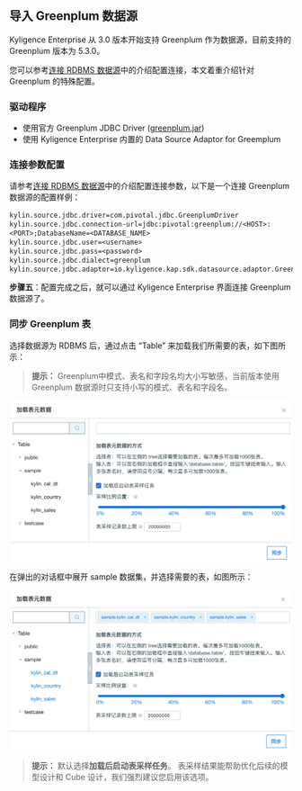 ## 导入 Greenplum 数据源

Kyligence Enterprise 从 3.0 版本开始支持 Greenplum 作为数据源，目前支持的 Greenplum 版本为 5.3.0。

您可以参考[连接 RDBMS 数据源](README.md)中的介绍配置连接，本文着重介绍针对 Greenplum 的特殊配置。

### 驱动程序

- 使用官方 Greenplum JDBC Driver ([greenplum.jar](https://www.progress.com/jdbc/pivotal-greenplum))
- 使用 Kyligence Enterprise 内置的 Data Source Adaptor for Greemplum

### 连接参数配置

请参考[连接 RDBMS 数据源](README.md)中的介绍配置连接参数，以下是一个连接 Greenplum 数据源的配置样例：

```properties
kylin.source.jdbc.driver=com.pivotal.jdbc.GreenplumDriver
kylin.source.jdbc.connection-url=jdbc:pivotal:greenplum://<HOST>:<PORT>;DatabaseName=<DATABASE_NAME>
kylin.source.jdbc.user=<username>
kylin.source.jdbc.pass=<password>
kylin.source.jdbc.dialect=greenplum
kylin.source.jdbc.adaptor=io.kyligence.kap.sdk.datasource.adaptor.GreenplumAdaptor
```

**步骤五**：配置完成之后，就可以通过 Kyligence Enterprise 界面连接 Greenplum 数据源了。



### 同步 Greenplum 表

选择数据源为 RDBMS 后，通过点击 “Table” 来加载我们所需要的表，如下图所示：

> **提示：** Greenplum中模式、表名和字段名均大小写敏感，当前版本使用 Greenplum 数据源时只支持小写的模式、表名和字段名。

![加载表元数据](../images/rdbms_import_gp_tables.png)

在弹出的对话框中展开 sample 数据集，并选择需要的表，如图所示：

![加载表并采样](../images/rdbms_import_select_gp_table.png)

> **提示：** 默认选择**加载后启动表采样任务**。 表采样结果能帮助优化后续的模型设计和 Cube 设计，我们强烈建议您启用该选项。